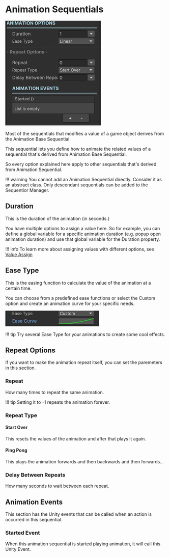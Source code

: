 # Animation Sequentials

![Animation Sequential](/img/sequential_animationbase.jpg)

Most of the sequentials that modifies a value of a game object derives from the Animation Base Sequential.

This sequential lets you define how to animate the related values of a sequential that's derived from Animation Base Sequential.

So every option explained here apply to other sequentials that's derived from Animation Sequential.

!!! warning
    You cannot add an Animation Sequential directly. Consider it as an abstract class. Only descendant sequentials can be added to the Sequentior Manager.

## Duration

This is the duration of the animation (in seconds.)

You have multiple options to assign a value here. So for example, you can define a global variable for a specific animation duration (e.g. popup open animation duration) and use that global variable for the Duration property.

!!! info
    To learn more about assigning values with different options, see [Value Assign](../../valueassign.md)

## Ease Type

This is the easing function to calculate the value of the animation at a certain time.

You can choose from a predefined ease functions or select the Custom option and create an animation curve for your specific needs.

![Ease Type Custom](/img/easetype_custom.jpg)

!!! tip
    Try several Ease Type for your animations to create some cool effects.

## Repeat Options

If you want to make the animation repeat itself, you can set the paremeters in this section.

### Repeat

How many times to repeat the same animation.

!!! tip
    Setting it to -1 repeats the animation forever.

### Repeat Type

#### Start Over
This resets the values of the animation and after that plays it again.

#### Ping Pong
This plays the animation forwards and then backwards and then forwards...

### Delay Between Repeats

How many seconds to wait between each repeat.

## Animation Events

This section has the Unity events that can be called when an action is occurred in this sequential.

### Started Event

When this animation sequential is started playing animation, it will call this Unity Event.

